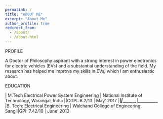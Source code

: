 ```yaml
---
permalink: /
title: "ABOUT ME" 
excerpt: "About Me"
author_profile: true
redirect_from: 
  - /about/
  - /about.html
---
```

PROFILE

A Doctor of Philosophy aspirant with a strong interest in power electronics for electric vehicles (EVs) and a substantial
understanding of the field. My research has helped me improve my skills in EVs, which I am enthusiastic about.

EDUCATION


| M.Tech Electrical Power System Engineering | National Institute of Technology, Warangal, India |(CGPI: 8.2/10 | May’ 2017
|____________________________________________|___________________________________________________|______________|__________
|B. Tech: Electrical Engineering | Walchand College of Engineering, Sangli|GPI: 7.42/10 | June’ 2013

